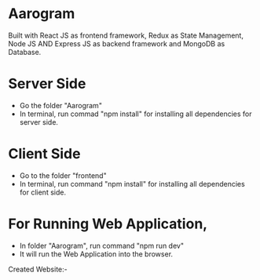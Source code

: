 # Aarogram
Built with React JS as frontend framework, Redux as State Management, Node JS AND Express JS as backend framework and MongoDB as Database.

# Server Side
* Go the folder "Aarogram"
* In terminal, run commad "npm install" for installing all dependencies for server side.

# Client Side
* Go to the folder "frontend"
* In terminal, run command "npm install" for installing all dependencies for client side.

# For Running Web Application,
* In folder "Aarogram", run command "npm run dev"
* It will run the Web Application into the browser.

Created Website:- 
